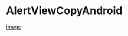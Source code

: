 # AlertViewCopyAndroid
[image](https://github.com/Azul-sea/AlertViewCopyAndroid/blob/master/AndroidAlertView/AlertViewCopyAndroid.gif)
